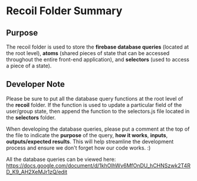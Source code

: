 # Recoil Folder Summary

## Purpose

The recoil folder is used to store the **firebase database queries** (located at the root level), **atoms** (shared pieces of state that can be accessed throughout the entire front-end application), and **selectors** (used to access a piece of a state).

## Developer Note

Please be sure to put all the database query functions at the root level of the **recoil** folder. If the function is used to update a particular field of the user/group state, then append the function to the selectors.js file located in the **selectors** folder.

When developing the database queries, please put a comment at the top of the file to indicate the **purpose** of the query, **how it works**, **inputs**, **outputs/expected results**. This will help streamline the development process and ensure we don't forget how our code works. :)

All the database queries can be viewed here: <https://docs.google.com/document/d/1khOIhWv6MfOnDU_hCHNSzwk2T4RD_K9_AH2XeMJr1zQ/edit>
